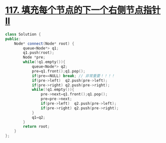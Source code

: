 # [117. 填充每个节点的下一个右侧节点指针 II](https://leetcode-cn.com/problems/populating-next-right-pointers-in-each-node-ii/)

```cpp
class Solution {
public:
    Node* connect(Node* root) {
        queue<Node*> q1;
        q1.push(root);
        Node *pre;
        while(!q1.empty()){
            queue<Node*> q2;
            pre=q1.front();q1.pop();
            if(pre==NULL) break; // 非常重要！！！！
            if(pre->left)  q2.push(pre->left);
            if(pre->right) q2.push(pre->right);
            while(!q1.empty()){
                pre->next=q1.front();q1.pop();
                pre=pre->next;
                if(pre->left)  q2.push(pre->left);
                if(pre->right) q2.push(pre->right);
            }
            q1=q2;
        }
        return root;
    }
};
```
